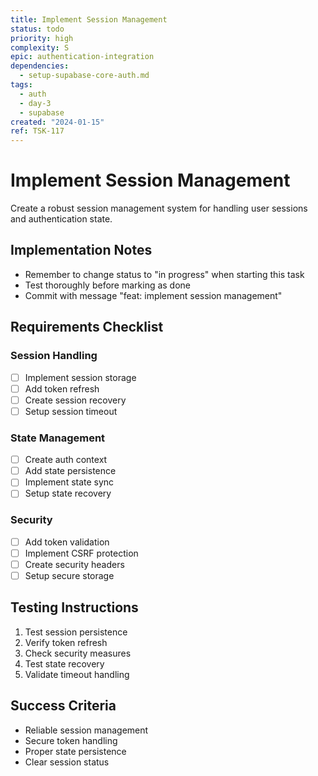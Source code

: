 ```yaml
---
title: Implement Session Management
status: todo
priority: high
complexity: S
epic: authentication-integration
dependencies:
  - setup-supabase-core-auth.md
tags:
  - auth
  - day-3
  - supabase
created: "2024-01-15"
ref: TSK-117
---
```


# Implement Session Management

Create a robust session management system for handling user sessions and authentication state.

## Implementation Notes

- Remember to change status to "in progress" when starting this task
- Test thoroughly before marking as done
- Commit with message "feat: implement session management"

## Requirements Checklist

### Session Handling

- [ ] Implement session storage
- [ ] Add token refresh
- [ ] Create session recovery
- [ ] Setup session timeout

### State Management

- [ ] Create auth context
- [ ] Add state persistence
- [ ] Implement state sync
- [ ] Setup state recovery

### Security

- [ ] Add token validation
- [ ] Implement CSRF protection
- [ ] Create security headers
- [ ] Setup secure storage

## Testing Instructions

1. Test session persistence
2. Verify token refresh
3. Check security measures
4. Test state recovery
5. Validate timeout handling

## Success Criteria

- Reliable session management
- Secure token handling
- Proper state persistence
- Clear session status
